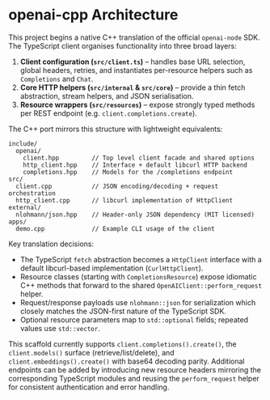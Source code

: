 # openai-cpp Architecture

This project begins a native C++ translation of the official `openai-node` SDK.
The TypeScript client organises functionality into three broad layers:

1. **Client configuration (`src/client.ts`)** – handles base URL selection, global headers, retries, and instantiates per-resource helpers such as `Completions` and `Chat`.
2. **Core HTTP helpers (`src/internal` & `src/core`)** – provide a thin fetch abstraction, stream helpers, and JSON serialisation.
3. **Resource wrappers (`src/resources`)** – expose strongly typed methods per REST endpoint (e.g. `client.completions.create`).

The C++ port mirrors this structure with lightweight equivalents:

```
include/
  openai/
    client.hpp         // Top level client facade and shared options
    http_client.hpp    // Interface + default libcurl HTTP backend
    completions.hpp    // Models for the /completions endpoint
src/
  client.cpp           // JSON encoding/decoding + request orchestration
  http_client.cpp      // libcurl implementation of HttpClient
external/
  nlohmann/json.hpp    // Header-only JSON dependency (MIT licensed)
apps/
  demo.cpp             // Example CLI usage of the client
```

Key translation decisions:

- The TypeScript `fetch` abstraction becomes a `HttpClient` interface with a default libcurl-based implementation (`CurlHttpClient`).
- Resource classes (starting with `CompletionsResource`) expose idiomatic C++ methods that forward to the shared `OpenAIClient::perform_request` helper.
- Request/response payloads use `nlohmann::json` for serialization which closely matches the JSON-first nature of the TypeScript SDK.
- Optional resource parameters map to `std::optional` fields; repeated values use `std::vector`.

This scaffold currently supports `client.completions().create()`, the `client.models()` surface (retrieve/list/delete), and `client.embeddings().create()` with base64 decoding parity. Additional endpoints can be added by introducing new resource headers mirroring the corresponding TypeScript modules and reusing the `perform_request` helper for consistent authentication and error handling.
